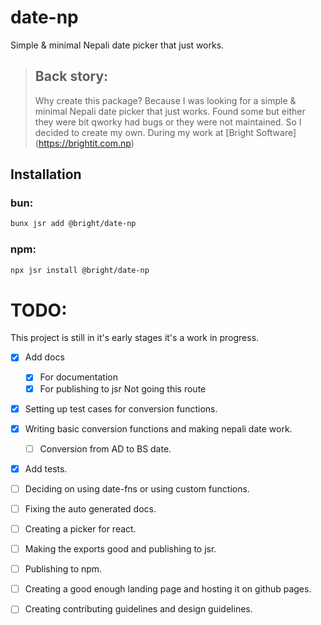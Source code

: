 # date-np
Simple & minimal Nepali date picker that just works.

> ## Back story:
> Why create this package?
> Because I was looking for a simple & minimal Nepali date picker that just works.
> Found some but either they were bit qworky had bugs or they were not maintained.
> So I decided to create my own. 
> During my work at [Bright Software] (https://brightit.com.np)

## Installation
### bun:
```bash
bunx jsr add @bright/date-np
```

### npm:
```bash
npx jsr install @bright/date-np
```

# TODO: 
This project is still in it's early stages it's a work in progress.
- [x] Add docs 
    - [x] For documentation 
    - [x] For publishing to jsr Not going this route 
- [x] Setting up test cases for conversion functions.
- [x] Writing basic conversion functions and making nepali date work.
    - [ ] Conversion from AD to BS date. 
- [x] Add tests.

- [ ] Deciding on using date-fns or using custom functions.
- [ ] Fixing the auto generated docs.
- [ ] Creating a picker for react. 
- [ ] Making the exports good and publishing to jsr.
- [ ] Publishing to npm.
- [ ] Creating a good enough landing page and hosting it on github pages.
- [ ] Creating contributing guidelines and design guidelines. 
